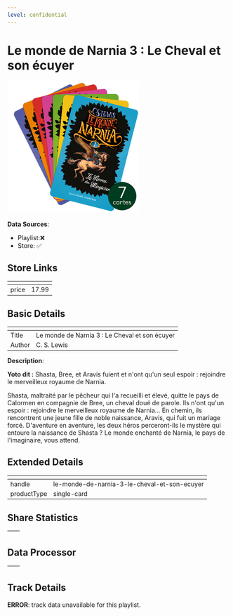 ```yaml
---
level: confidential
---
```

# Le monde de Narnia 3 : Le Cheval et son écuyer

![card_[1u9cv].png](../../img/cards/card_[1u9cv].png)

**Data Sources**: 

- Playlist:❌
- Store: ✅


## Store Links

| <!-- --> | <!-- --> |
| - | - |
| price | 17.99 |


## Basic Details

| <!-- --> | <!-- --> |
| - | - |
| Title | Le monde de Narnia 3 : Le Cheval et son écuyer |
| Author | C. S. Lewis |

**Description**:

**Yoto dit :** Shasta, Bree, et Aravis fuient et n'ont qu'un seul espoir : rejoindre le merveilleux royaume de Narnia.

Shasta, maltraité par le pêcheur qui l'a recueilli et élevé, quitte le pays de Calormen en compagnie de Bree, un cheval doué de parole. Ils n'ont qu'un espoir : rejoindre le merveilleux royaume de Narnia... En chemin, ils rencontrent une jeune fille de noble naissance, Aravis, qui fuit un mariage forcé. D'aventure en aventure, les deux héros perceront-ils le mystère qui entoure la naissance de Shasta ? Le monde enchanté de Narnia, le pays de l'imaginaire, vous attend.


## Extended Details

| <!-- --> | <!-- --> |
| - | - |
| handle | le-monde-de-narnia-3-le-cheval-et-son-ecuyer |
| productType | single-card |


## Share Statistics

| <!-- --> | <!-- --> |
| - | - |


## Data Processor

| <!-- --> | <!-- --> |
| - | - |


## Track Details

**ERROR**: track data unavailable for this playlist.
